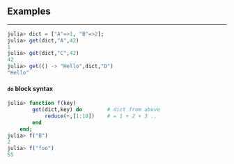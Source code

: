 ## Examples
---
```julia
julia> dict = ["A"=>1, "B"=>2];
julia> get(dict,"A",42)
1
julia> get(dict,"C",42)
42
julia> get(() -> "Hello",dict,"D")
"Hello"
```
#### `do` block syntax
```julia
julia> function f(key)
		get(dict,key) do		# dict from above
			reduce(+,[1:10])	# = 1 + 2 + 3 ..
		end
	end;					
julia> f("B")
2
julia> f("foo")
55
```
